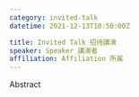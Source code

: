 ```yaml
---
category: invited-talk
datetime: 2021-12-13T10:50:00Z

title: Invited Talk 招待講演
speaker: Speaker 講演者
affiliation: Affiliation 所属
---
```


Abstract
